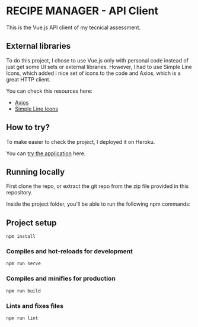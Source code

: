 # RECIPE MANAGER - API Client

This is the Vue.js API client of my tecnical assessment.

## External libraries
To do this project, I chose to use Vue.js only with personal code instead of just get some UI sets or  external libraries. However, I had  to use Simple Line Icons, which added i nice set of icons to the code and Axios, which is a great HTTP client.

You can check this resources here:


- [Axios](https://github.com/axios/axios)
- [Simple Line Icons](https://simplelineicons.github.io)

## How to try?

To make easier to check the project, I deployed it on Heroku. 

You can [try the application](https://nate-recipes-dashboard.herokuapp.com) here.
## Running locally
First clone the repo, or extract the git repo from the zip file provided in this repository.

Inside the project folder, you'll be able to run the following npm commands:

## Project setup
```
npm install
```

### Compiles and hot-reloads for development
```
npm run serve
```

### Compiles and minifies for production
```
npm run build
```

### Lints and fixes files
```
npm run lint
```
